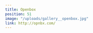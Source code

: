 ```yaml
---
title: Openbox
position: 51
image: "/uploads/gallery__openbox.jpg"
link: http://opnbx.com/
---
```


